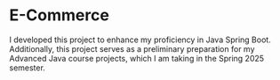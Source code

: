 # E-Commerce

I developed this project to enhance my proficiency in Java Spring Boot.
Additionally, this project serves as a preliminary preparation for my Advanced Java course projects,
which I am taking in the Spring 2025 semester.
